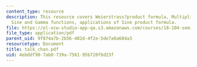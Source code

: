 ```yaml
---
content_type: resource
description: This resource covers Weierstrass?product formula, Multiplication formula,
  Sine and Gamma functions, applications of Sine product formula.
file: https://ol-ocw-studio-app-qa.s3.amazonaws.com/courses/18-104-seminar-in-analysis-applications-to-number-theory-fall-2006/4ebddf907ab0739a756195b720f6d23f_talk_chan.pdf
file_type: application/pdf
parent_uid: 9f874a7b-2b56-482d-4f2e-5de7a0a684a3
resourcetype: Document
title: talk_chan.pdf
uid: 4ebddf90-7ab0-739a-7561-95b720f6d23f
---
```

